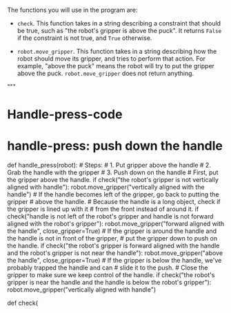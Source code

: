 

The functions you will use in the program are:

- `check`. This function takes in a string describing a constraint that should
  be true, such as "the robot's gripper is above the puck". It returns `False`
  if the constraint is not true, and `True` otherwise.

- `robot.move_gripper`. This function takes in a string describing how the
  robot should move its gripper, and tries to perform that action. For example,
  "above the puck" means the robot will try to put the gripper above the puck.
  `robot.move_gripper` does not return anything.

"""

# Handle-press-code

# handle-press: push down the handle
def handle_press(robot):
    # Steps:
    #  1. Put gripper above the handle
    #  2. Grab the handle with the gripper
    #  3. Push down on the handle
    # First, put the gripper above the handle.
    if check("the robot's gripper is not vertically aligned with handle"):
        robot.move_gripper("vertically aligned with the handle")
    # If the handle becomes left of the gripper, go back to putting the gripper
    # above the handle.
    # Because the handle is a long object, check if the gripper is lined up with it
    # from the front instead of around it.
    if check("handle is not left of the robot's gripper and handle is not forward aligned with the robot's gripper"):
        robot.move_gripper("forward aligned with the handle", close_gripper=True)
    # If the gripper is around the handle and the handle is not in front of the gripper,
    # put the gripper down to push on the handle.
    if check("the robot's gripper is forward aligned with the handle and the robot's gripper is not near the handle"):
        robot.move_gripper("above the handle", close_gripper=True)
    # If the gripper is below the handle, we've probably trapped the handle and can
    # slide it to the push.
    # Close the gripper to make sure we keep control of the handle.
    if check("the robot's gripper is near the handle and the handle is below the robot's gripper"):
        robot.move_gripper("vertically aligned with handle")


def check(